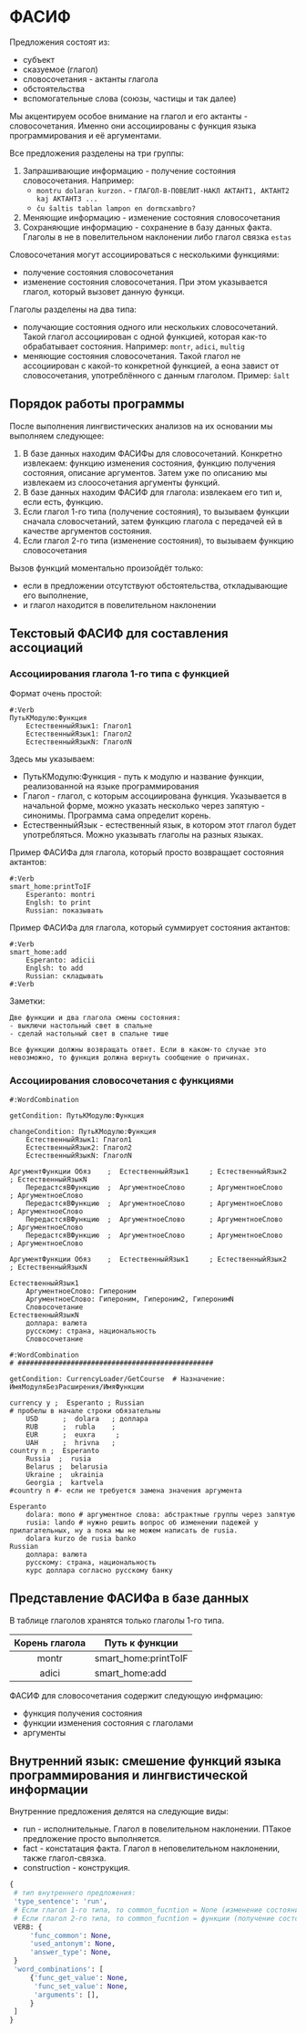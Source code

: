 # ФАСИФ

Предложения состоят из:
- субъект
- сказуемое (глагол)
- словосочетания - актанты глагола
- обстоятельства
- вспомогательные слова (союзы, частицы и так далее)

Мы акцентируем особое внимание на глагол и его актанты - словосочетания. Именно они ассоциированы с функция языка программирования и её аргументами.

Все предложения разделены на три группы:
1. Запрашивающие информацию - получение состояния словосочетания. Например:
    - `montru dolaran kurzon.` - `ГЛАГОЛ-В-ПОВЕЛИТ-НАКЛ АКТАНТ1, АКТАНТ2 kaj АКТАНТ3 ...`
    - `ĉu ŝaltis tablan lampon en dormcxambro?`
1. Меняющие информацию - изменение состояния словосочетания
1. Сохраняющие информацию - сохранение в базу данных факта. Глаголы в не в повелительном наклонении либо глагол связка `estas`

Словосочетания могут ассоциироваться с несколькими функциями:
- получение состояния словосочетания
- изменение состояния словосочетания. При этом указывается глагол, который вызовет данную функци.

Глаголы разделены на два типа:
- получающие состояния одного или нескольких словосочетаний. Такой глагол ассоциирован с одной функцией, которая как-то обрабатывает состояния. Например: `montr`, `adici`, `multig`
- меняющие состояния словосочетания. Такой глагол не ассоциирован с какой-то конкретной функцией, а еона завист от словосочетания, употреблённого с данным глаголом. Пример:  `ŝalt`

## Порядок работы программы

После выполнения лингвистических анализов на их основании мы выполняем следующее:
1. В базе данных находим ФАСИФы для словосочетаний. Конкретно извлекаем: функцию изменения состояния, функцию получения состояния, описание аргументов. Затем уже по описанию мы извлекаем из слоосочетания аргументы функций.
1. В базе данных находим ФАСИФ для глагола: извлекаем его тип и, если есть, функцию.
1. Если глагол 1-го типа (получение состояния), то вызываем функции сначала словосчетаний, затем функцию глагола с передачей ей в качестве аргументов состояния.
1. Если глагол 2-го типа (изменение состояния), то вызываем функцию словосочетания

Вызов функций моментально произойдёт только:
- если в предложении отсутствуют обстоятельства, откладывающие его выполнение,
- и глагол находится в повелительном наклонении

## Текстовый ФАСИФ для составления ассоциаций

### Ассоциирования глагола 1-го типа с функцией

Формат очень простой:

```
#:Verb
ПутьКМодулю:Функция
    ЕстественныйЯзык1: Глагол1
    ЕстественныйЯзык1: Глагол2
    ЕстественныйЯзыкN: ГлаголN
```

Здесь мы указываем:
- ПутьКМодулю:Функция - путь к модулю и название функции, реализованной на языке программирования
- Глагол - глагол, с которым ассоциирована функция. Указывается в начальной форме, можно указать несколько через запятую - синонимы. Программа сама определит корень.
- ЕстественныйЯзык - естественный язык, в котором этот глагол будет употребляться. Можно указывать глаголы на разных языках.

Пример ФАСИФа для глагола, который просто возвращает состояния актантов:
```
#:Verb
smart_home:printToIF
    Esperanto: montri
    Englsh: to print
    Russian: показывать
```

Пример ФАСИФа для глагола, который суммирует состояния актантов:
```
#:Verb
smart_home:add
    Esperanto: adicii
    Englsh: to add
    Russian: складывать
#:Verb
```

Заметки:
```
Две функции и два глагола смены состояния:
- выключи настольный свет в спальне
- сделай настольный свет в спальне тише

Все функции должны возвращать ответ. Если в каком-то случае это невозможно, то функция должна вернуть сообщение о причинах.
```

### Ассоциирования словосочетания с функциями

```
#:WordCombination

getCondition: ПутьКМодулю:Функция

changeCondition: ПутьКМодулю:Функция
    ЕстественныйЯзык1: Глагол1
    ЕстественныйЯзык2: Глагол2
    ЕстественныйЯзыкN: ГлаголN

АргументФункции Обяз    ;  ЕстественныйЯзык1     ; ЕстественныйЯзык2   ; ЕстественныйЯзыкN
    ПередастсяВФункцию  ;  АргументноеСлово      ; АргументноеСлово    ; АргументноеСлово
    ПередастсяВФункцию  ;  АргументноеСлово      ; АргументноеСлово    ; АргументноеСлово
    ПередастсяВФункцию  ;  АргументноеСлово      ; АргументноеСлово    ; АргументноеСлово
    ПередастсяВФункцию  ;  АргументноеСлово      ; АргументноеСлово    ; АргументноеСлово

АргументФункции Обяз    ;  ЕстественныйЯзык1     ; ЕстественныйЯзык2   ; ЕстественныйЯзыкN

ЕстественныйЯзык1
    АргументноеСлово: Гипероним
    АргументноеСлово: Гипероним, Гипероним2, ГиперонимN
    Словосочетание
ЕстественныйЯзыкN
    доллара: валюта
    русскому: страна, национальность
    Словосочетание
```


```
#:WordCombination
# ################################################

getCondition: CurrencyLoader/GetCourse  # Назначение: ИмяМодуляБезРасширения/ИмяФункции

currency y ;  Esperanto ; Russian
# пробелы в начале строки обязательны
    USD      ;  dolara   ; доллара
    RUB      ;  rubla    ;
    EUR      ;  euxra     ;
    UAH      ;  hrivna   ;
country n ;  Esperanto
    Russia  ;  rusia
    Belarus ;  belarusia
    Ukraine ;  ukrainia
    Georgia ;  kartvela
#country n #- если не требуется замена значения аргумента

Esperanto
    dolara: mono # аргументное слова: абстрактные группы через запятую
    rusia: lando # нужно решить вопрос об изменении падежей у прилагательных, ну а пока мы не можем написать de rusia.
    dolara kurzo de rusia banko
Russian
    доллара: валюта
    русскому: страна, национальность
    курс доллара согласно русскому банку
```

## Представление ФАСИФа в базе данных

В таблице глаголов хранятся только глаголы 1-го типа.

| Корень глагола |    Путь к функции    |
|:--------------:|----------------------|
|  montr         | smart_home:printToIF |
|  adici         | smart_home:add       |

ФАСИФ для словосочетания содержит следующую инфрмацию:
- функция получения состояния
- функции изменения состояния с глаголами
- аргументы

## Внутренний язык: смешение функций языка программирования и лингвистической информации

Внутренние предложения делятся на следующие виды:
- run - исполнительные. Глагол в повелительном наклонении. ПТакое предложение просто выполняется.
- fact - констатация факта. Глагол в неповелительном наклонении, также глагол-связка. 
- construction - конструкция. 

```python
{
 # тип внутреннего предложения:
 'type_sentence': 'run', 
 # Если глагол 1-го типа, то common_fucntion = None (изменение состояния). Вызываем функцию у словосочетания
 # Если глагол 2-го типа, то common_fucntion = функции (получение состояний). Вызваем функцию и словосочетаний и результаты передаём данной функции
 VERB: {
     'func_common': None,
     'used_antonym': None,
     'answer_type': None,
 }
 'word_combinations': [
     {'func_get_value': None,
      'func_set_value': None,
      'arguments': [],
     }
 ]
}
```
